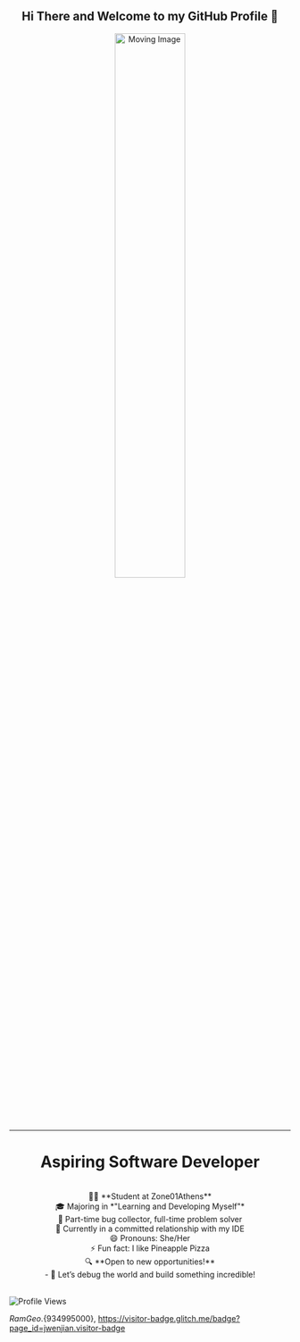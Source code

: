 <div align="center">
  <h2>Hi There and Welcome to my GitHub Profile 👋</h2>
</div>

<div align="center">
  <img src="https://warpdoor.com/content/images/2020/05/ezgif-3-83c95d3d11cd.gif" alt="Moving Image" width="50%">
</div>


---

<div align="center">
  <h1>Aspiring Software Developer</h1>
</div>

<br>

<div align="center">
👨‍💻 **Student at Zone01Athens**  <br>
🎓 Majoring in *"Learning and Developing Myself"* <br>
🐛 Part-time bug collector, full-time problem solver <br>
🚀 Currently in a committed relationship with my IDE <br>
😄 Pronouns: She/Her <br>
⚡ Fun fact: I like Pineapple Pizza <br>
🔍 **Open to new opportunities!**  <br>
   - 💼 Let’s debug the world and build something incredible!  
</div>

<br>

![Profile Views](https://visitor-badge.glitch.me/badge?page_id=RamGeo.RamGeo)

${RamGeo}.${934995000}, https://visitor-badge.glitch.me/badge?page_id=jwenjian.visitor-badge
